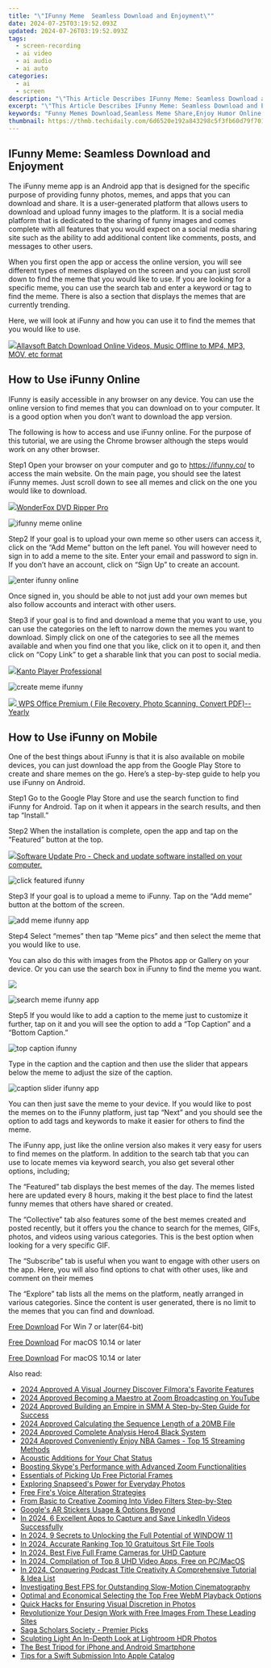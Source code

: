 ```yaml
---
title: "\"IFunny Meme  Seamless Download and Enjoyment\""
date: 2024-07-25T03:19:52.093Z
updated: 2024-07-26T03:19:52.093Z
tags: 
  - screen-recording
  - ai video
  - ai audio
  - ai auto
categories: 
  - ai
  - screen
description: "\"This Article Describes IFunny Meme: Seamless Download and Enjoyment\""
excerpt: "\"This Article Describes IFunny Meme: Seamless Download and Enjoyment\""
keywords: "Funny Memes Download,Seamless Meme Share,Enjoy Humor Online,Quick Meme Access,Free Meme Download,Humorous Content Save,Easy Meme Experience"
thumbnail: https://thmb.techidaily.com/6d6520e192a843298c5f3fb60d79f701e9d849b7c957109090842f5892749c79.jpg
---
```


## IFunny Meme: Seamless Download and Enjoyment

The iFunny meme app is an Android app that is designed for the specific purpose of providing funny photos, memes, and apps that you can download and share. It is a user-generated platform that allows users to download and upload funny images to the platform. It is a social media platform that is dedicated to the sharing of funny images and comes complete with all features that you would expect on a social media sharing site such as the ability to add additional content like comments, posts, and messages to other users.

When you first open the app or access the online version, you will see different types of memes displayed on the screen and you can just scroll down to find the meme that you would like to use. If you are looking for a specific meme, you can use the search tab and enter a keyword or tag to find the meme. There is also a section that displays the memes that are currently trending.

Here, we will look at iFunny and how you can use it to find the memes that you would like to use.

<!-- affiliate ads begin -->
<a href="https://secure.2checkout.com/order/checkout.php?PRODS=4631056&QTY=1&AFFILIATE=108875&CART=1"><img src="https://secure.avangate.com/images/merchant/997e65474a248252883b485717f7d098/products/buy-windows.png" border="0">Allavsoft Batch Download Online Videos, Music Offline to MP4, MP3, MOV, etc format </a>
<!-- affiliate ads end -->
## How to Use iFunny Online

IFunny is easily accessible in any browser on any device. You can use the online version to find memes that you can download on to your computer. It is a good option when you don’t want to download the app version.

The following is how to access and use iFunny online. For the purpose of this tutorial, we are using the Chrome browser although the steps would work on any other browser.

Step1 Open your browser on your computer and go to <https://ifunny.co/> to access the main website. On the main page, you should see the latest iFunny memes. Just scroll down to see all memes and click on the one you would like to download.

<!-- affiliate ads begin -->
<a href="https://secure.2checkout.com/order/checkout.php?PRODS=3922934&QTY=1&AFFILIATE=108875&CART=1"><img src="https://secure.avangate.com/images/merchant/4b0a0290ad7df100b77e86839989a75e/products/ripperpro.png" border="0">WonderFox DVD Ripper Pro</a>
<!-- affiliate ads end -->
![ifunny meme online](https://images.wondershare.com/filmora/article-images/2022/07/ifunny-meme-online.jpg)

Step2 If your goal is to upload your own meme so other users can access it, click on the “Add Meme” button on the left panel. You will however need to sign in to add a meme to the site. Enter your email and password to sign in. If you don’t have an account, click on “Sign Up” to create an account.

![enter ifunny online](https://images.wondershare.com/filmora/article-images/2022/07/enter-ifunny-online.jpg)

Once signed in, you should be able to not just add your own memes but also follow accounts and interact with other users.

Step3 if your goal is to find and download a meme that you want to use, you can use the categories on the left to narrow down the memes you want to download. Simply click on one of the categories to see all the memes available and when you find one that you like, click on it to open it, and then click on “Copy Link” to get a sharable link that you can post to social media.

<!-- affiliate ads begin -->
<a href="https://secure.2checkout.com/order/checkout.php?PRODS=4742929&QTY=1&AFFILIATE=108875&CART=1"><img src="https://secure.avangate.com/images/merchant/e09fdffe648a30658a9657bbed7b2388/products/boxshot(2).png" border="0">Kanto Player Professional</a>
<!-- affiliate ads end -->
![create meme ifunny](https://images.wondershare.com/filmora/article-images/2022/07/create-meme-ifunny.jpg)

<!-- affiliate ads begin -->
<a href="https://secure.2checkout.com/order/checkout.php?PRODS=38729081&QTY=1&AFFILIATE=108875&CART=1"><img src="https://website-prod.cache.wpscdn.com/img/wps-writer-free-word-processor-1x.3d9c80d.png" border="0">
WPS Office Premium ( File Recovery, Photo Scanning, Convert PDF)--Yearly</a>
<!-- affiliate ads end -->
## How to Use iFunny on Mobile

One of the best things about iFunny is that it is also available on mobile devices, you can just download the app from the Google Play Store to create and share memes on the go. Here’s a step-by-step guide to help you use iFunny on Android.

Step1 Go to the Google Play Store and use the search function to find iFunny for Android. Tap on it when it appears in the search results, and then tap “Install.”

Step2 When the installation is complete, open the app and tap on the “Featured” button at the top.

<!-- affiliate ads begin -->
<a href="https://order.glarysoft.com/order/checkout.php?PRODS=4691139&QTY=1&AFFILIATE=108875&CART=1"><img src="https://secure.avangate.com/images/merchant/6734fa703f6633ab896eecbdfad8953a/products/SU-200-1.png" border="0">Software Update Pro - Check and update software installed on your computer. </a>
<!-- affiliate ads end -->
![click featured ifunny](https://images.wondershare.com/filmora/article-images/2022/07/click-featured-ifunny.jpg)

Step3 If your goal is to upload a meme to iFunny. Tap on the “Add meme” button at the bottom of the screen.

![add meme ifunny app](https://images.wondershare.com/filmora/article-images/2022/07/add-meme-ifunny-app.jpg)

Step4 Select “memes” then tap “Meme pics” and then select the meme that you would like to use.

You can also do this with images from the Photos app or Gallery on your device. Or you can use the search box in iFunny to find the meme you want.

<!-- affiliate ads begin -->
<a href="https://secure.2checkout.com/order/checkout.php?PRODS=45152835&QTY=1&AFFILIATE=108875&CART=1"><img src="https://download.terabyteunlimited.com/banners/ad_800x450_d.jpg" border="0"></a>
<!-- affiliate ads end -->
![search meme ifunny app](https://images.wondershare.com/filmora/article-images/2022/07/search-meme-ifunny-app.jpg)

Step5 If you would like to add a caption to the meme just to customize it further, tap on it and you will see the option to add a “Top Caption” and a “Bottom Caption.”

![top caption ifunny](https://images.wondershare.com/filmora/article-images/2022/07/top-caption-ifunny.jpg)

Type in the caption and the caption and then use the slider that appears below the meme to adjust the size of the caption.

![caption slider ifunny app](https://images.wondershare.com/filmora/article-images/2022/07/caption-slider-ifunny-app.jpg)

You can then just save the meme to your device. If you would like to post the memes on to the iFunny platform, just tap “Next” and you should see the option to add tags and keywords to make it easier for others to find the meme.

The iFunny app, just like the online version also makes it very easy for users to find memes on the platform. In addition to the search tab that you can use to locate memes via keyword search, you also get several other options, including;

The “Featured” tab displays the best memes of the day. The memes listed here are updated every 8 hours, making it the best place to find the latest funny memes that others have shared or created.

The “Collective” tab also features some of the best memes created and posted recently, but it offers you the chance to search for the memes, GIFs, photos, and videos using various categories. This is the best option when looking for a very specific GIF.

The “Subscribe” tab is useful when you want to engage with other users on the app. Here, you will also find options to chat with other uses, like and comment on their memes

The “Explore” tab lists all the mems on the platform, neatly arranged in various categories. Since the content is user generated, there is no limit to the memes that you can find and download.

[Free Download](https://tools.techidaily.com/wondershare/filmora/download/) For Win 7 or later(64-bit)

[Free Download](https://tools.techidaily.com/wondershare/filmora/download/) For macOS 10.14 or later

[Free Download](https://tools.techidaily.com/wondershare/filmora/download/) For macOS 10.14 or later

<ins class="adsbygoogle"
     style="display:block"
     data-ad-format="autorelaxed"
     data-ad-client="ca-pub-7571918770474297"
     data-ad-slot="1223367746"></ins>

<ins class="adsbygoogle"
     style="display:block"
     data-ad-format="autorelaxed"
     data-ad-client="ca-pub-7571918770474297"
     data-ad-slot="1223367746"></ins>



<ins class="adsbygoogle"
     style="display:block"
     data-ad-client="ca-pub-7571918770474297"
     data-ad-slot="8358498916"
     data-ad-format="auto"
     data-full-width-responsive="true"></ins>





<span class="atpl-alsoreadstyle">Also read:</span>
<div><ul>
<li><a href="https://extra-resources.techidaily.com/2024-approved-a-visual-journey-discover-filmoras-favorite-features/"><u>2024 Approved  A Visual Journey  Discover Filmora's Favorite Features</u></a></li>
<li><a href="https://extra-resources.techidaily.com/2024-approved-becoming-a-maestro-at-zoom-broadcasting-on-youtube/"><u>2024 Approved  Becoming a Maestro at Zoom Broadcasting on YouTube</u></a></li>
<li><a href="https://extra-resources.techidaily.com/2024-approved-building-an-empire-in-smm-a-step-by-step-guide-for-success/"><u>2024 Approved  Building an Empire in SMM  A Step-by-Step Guide for Success</u></a></li>
<li><a href="https://extra-resources.techidaily.com/2024-approved-calculating-the-sequence-length-of-a-20mb-file/"><u>2024 Approved  Calculating the Sequence Length of a 20MB File</u></a></li>
<li><a href="https://extra-resources.techidaily.com/2024-approved-complete-analysis-hero4-black-system/"><u>2024 Approved  Complete Analysis  Hero4 Black System</u></a></li>
<li><a href="https://extra-resources.techidaily.com/2024-approved-conveniently-enjoy-nba-games-top-15-streaming-methods/"><u>2024 Approved  Conveniently Enjoy NBA Games - Top 15 Streaming Methods</u></a></li>
<li><a href="https://extra-resources.techidaily.com/acoustic-additions-for-your-chat-status/"><u>Acoustic Additions for Your Chat Status</u></a></li>
<li><a href="https://extra-resources.techidaily.com/boosting-skypes-performance-with-advanced-zoom-functionalities/"><u>Boosting Skype's Performance with Advanced Zoom Functionalities</u></a></li>
<li><a href="https://extra-resources.techidaily.com/essentials-of-picking-up-free-pictorial-frames/"><u>Essentials of Picking Up Free Pictorial Frames</u></a></li>
<li><a href="https://extra-resources.techidaily.com/exploring-snapseeds-power-for-everyday-photos/"><u>Exploring Snapseed's Power for Everyday Photos</u></a></li>
<li><a href="https://extra-resources.techidaily.com/free-fires-voice-alteration-strategies/"><u>Free Fire's Voice Alteration Strategies</u></a></li>
<li><a href="https://extra-resources.techidaily.com/from-basic-to-creative-zooming-into-video-filters-step-by-step/"><u>From Basic to Creative  Zooming Into Video Filters Step-by-Step</u></a></li>
<li><a href="https://extra-resources.techidaily.com/googles-ar-stickers-usage-and-options-beyond/"><u>Google's AR Stickers  Usage & Options Beyond</u></a></li>
<li><a href="https://extra-resources.techidaily.com/in-2024-6-excellent-apps-to-capture-and-save-linkedin-videos-successfully/"><u>In 2024, 6 Excellent Apps to Capture and Save LinkedIn Videos Successfully</u></a></li>
<li><a href="https://extra-resources.techidaily.com/in-2024-9-secrets-to-unlocking-the-full-potential-of-window-11/"><u>In 2024, 9 Secrets to Unlocking the Full Potential of WINDOW 11</u></a></li>
<li><a href="https://extra-resources.techidaily.com/in-2024-accurate-ranking-top-10-gratuitous-srt-file-tools/"><u>In 2024, Accurate Ranking  Top 10 Gratuitous Srt File Tools</u></a></li>
<li><a href="https://extra-resources.techidaily.com/in-2024-best-five-full-frame-cameras-for-uhd-capture/"><u>In 2024, Best Five Full Frame Cameras for UHD Capture</u></a></li>
<li><a href="https://extra-resources.techidaily.com/in-2024-compilation-of-top-8-uhd-video-apps-free-on-pcmacos/"><u>In 2024, Compilation of Top 8 UHD Video Apps, Free on PC/MacOS</u></a></li>
<li><a href="https://extra-resources.techidaily.com/in-2024-conquering-podcast-title-creativity-a-comprehensive-tutorial-and-idea-list/"><u>In 2024, Conquering Podcast Title Creativity  A Comprehensive Tutorial & Idea List</u></a></li>
<li><a href="https://extra-resources.techidaily.com/investigating-best-fps-for-outstanding-slow-motion-cinematography/"><u>Investigating Best FPS for Outstanding Slow-Motion Cinematography</u></a></li>
<li><a href="https://extra-resources.techidaily.com/optimal-and-economical-selecting-the-top-free-webm-playback-options/"><u>Optimal and Economical  Selecting the Top Free WebM Playback Options</u></a></li>
<li><a href="https://extra-resources.techidaily.com/quick-hacks-for-ensuring-visual-discretion-in-photos/"><u>Quick Hacks for Ensuring Visual Discretion in Photos</u></a></li>
<li><a href="https://extra-resources.techidaily.com/revolutionize-your-design-work-with-free-images-from-these-leading-sites/"><u>Revolutionize Your Design Work with Free Images From These Leading Sites</u></a></li>
<li><a href="https://extra-resources.techidaily.com/saga-scholars-society-premier-picks/"><u>Saga Scholars Society - Premier Picks</u></a></li>
<li><a href="https://extra-resources.techidaily.com/sculpting-light-an-in-depth-look-at-lightroom-hdr-photos/"><u>Sculpting Light  An In-Depth Look at Lightroom HDR Photos</u></a></li>
<li><a href="https://extra-resources.techidaily.com/the-best-tripod-for-iphone-and-android-smartphone/"><u>The Best Tripod for iPhone and Android Smartphone</u></a></li>
<li><a href="https://extra-resources.techidaily.com/tips-for-a-swift-submission-into-apple-catalog/"><u>Tips for a Swift Submission Into Apple Catalog</u></a></li>
</ul></div>
